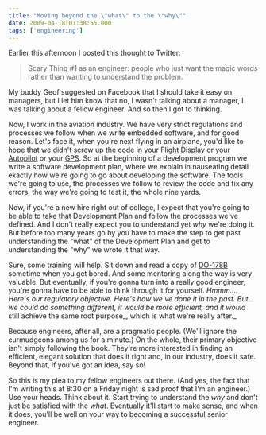 ```yaml
---
title: "Moving beyond the \"what\" to the \"why\""
date: 2009-04-18T01:38:55.000
tags: ['engineering']
---
```


Earlier this afternoon I posted this thought to Twitter:

> Scary Thing #1 as an engineer: people who just want the magic words rather than wanting to understand the problem.

My buddy Geof suggested on Facebook that I should take it easy on managers, but I let him know that no, I wasn't talking about a manager, I was talking about a fellow engineer. And so then I got to thinking.

Now, I work in the aviation industry. We have very strict regulations and processes we follow when we write embedded software, and for good reason. Let's face it, when you're next flying in an airplane, you'd like to hope that we didn't screw up the code in your [Flight Display](http://rockwellcollins.com/products/cs/br/avionics-systems/flight_displays/index.html) or your [Autopilot](http://rockwellcollins.com/products/cs/br/avionics-systems/auto-flight/fcs4000/index.html) or your [GPS](http://rockwellcollins.com/products/cs/br/avionics-systems/navigation/gps4000a/index.html). So at the beginning of a development program we write a software development plan, where we explain in nauseating detail exactly how we're going to go about developing the software. The tools we're going to use, the processes we follow to review the code and fix any errors, the way we're going to test it, the whole nine yards.

Now, if you're a new hire right out of college, I expect that you're going to be able to take that Development Plan and follow the processes we've defined. And I don't really expect you to understand yet _why_ we're doing it. But before too many years go by you have to make the step to get past understanding the "what" of the Development Plan and get to understanding the "why" we wrote it that way.

Sure, some training will help. Sit down and read a copy of [DO-178B](http://en.wikipedia.org/wiki/DO-178B) sometime when you get bored. And some mentoring along the way is very valuable. But eventually, if you're gonna turn into a really good engineer, you're gonna have to be able to think through it for yourself. _Hmmm.... Here's our regulatory objective. Here's how we've done it in the past. But... we could do something different, it would be more efficient, and it would_ still achieve the same root purpose_, which is what we're really after._

Because engineers, after all, are a pragmatic people. (We'll ignore the curmudgeons among us for a minute.) On the whole, their primary objective isn't simply following the book. They're more interested in finding an efficient, elegant solution that does it right and, in our industry, does it safe. Beyond that, if you've got an idea, say so!

So this is my plea to my fellow engineers out there. (And yes, the fact that I'm writing this at 8:30 on a Friday night is sad proof that I'm an engineer.) Use your heads. Think about it. Start trying to understand the _why_ and don't just be satisfied with the _what_. Eventually it'll start to make sense, and when it does, you'll be well on your way to becoming a successful senior engineer.
